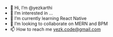 - 👋 Hi, I’m @yezkarthi
- 👀 I’m interested in ...
- 🌱 I’m currently learning React Native
- 💞️ I’m looking to collaborate on MERN and BPM
- 📫 How to reach me yezk.code@gmail.com

<!---
yezkarthi/yezkarthi is a ✨ special ✨ repository because its `README.md` (this file) appears on your GitHub profile.
You can click the Preview link to take a look at your changes.
--->
